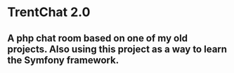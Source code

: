 TrentChat 2.0
========================

A php chat room based on one of my old projects. Also using this project as a way to learn the Symfony framework.
--------------
